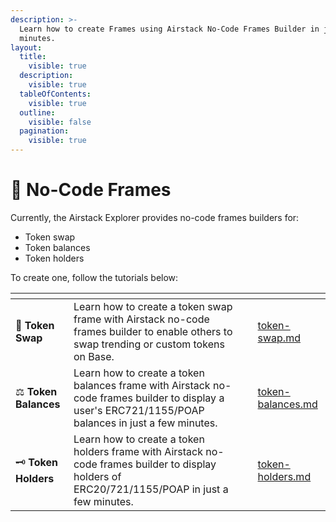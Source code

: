 ```yaml
---
description: >-
  Learn how to create Frames using Airstack No-Code Frames Builder in just a few
  minutes.
layout:
  title:
    visible: true
  description:
    visible: true
  tableOfContents:
    visible: true
  outline:
    visible: false
  pagination:
    visible: true
---
```


# 🔗 No-Code Frames

Currently, the Airstack Explorer provides no-code frames builders for:

* Token swap
* Token balances
* Token holders

To create one, follow the tutorials below:

<table data-view="cards"><thead><tr><th></th><th></th><th></th><th data-hidden data-card-target data-type="content-ref"></th></tr></thead><tbody><tr><td><span data-gb-custom-inline data-tag="emoji" data-code="1f4b1">💱</span> <strong>Token Swap</strong></td><td>Learn how to create a token swap frame with Airstack no-code frames builder to enable others to swap trending or custom tokens on Base.</td><td></td><td><a href="token-swap.md">token-swap.md</a></td></tr><tr><td><span data-gb-custom-inline data-tag="emoji" data-code="2696">⚖️</span> <strong>Token Balances</strong></td><td>Learn how to create a token balances frame with Airstack no-code frames builder to display a user's ERC721/1155/POAP balances in just a few minutes.</td><td></td><td><a href="token-balances.md">token-balances.md</a></td></tr><tr><td><span data-gb-custom-inline data-tag="emoji" data-code="1f5dd">🗝️</span> <strong>Token Holders</strong></td><td>Learn how to create a token holders frame with Airstack no-code frames builder to display holders of ERC20/721/1155/POAP  in just a few minutes.</td><td></td><td><a href="token-holders.md">token-holders.md</a></td></tr></tbody></table>
